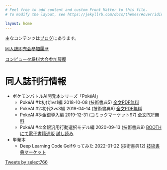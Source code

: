```yaml
---
# Feel free to add content and custom Front Matter to this file.
# To modify the layout, see https://jekyllrb.com/docs/themes/#overriding-theme-defaults

layout: home
---
```


主なコンテンツは[ブログ](https://select766.hatenablog.com/)にあります。

[同人誌即売会参加履歴](/event-history)

[コンピュータ将棋大会参加履歴](/shogi-history)

# 同人誌刊行情報

* ポケモンバトルAI開発本シリーズ「PokéAI」
  * PokéAI #1:初代1vs1編 2018-10-08 (技術書典5) [全文PDF無料]({{site.baseurl}}/download/PokeAI-201810-rev2-with-hyosi.pdf)
  * PokéAI #2:初代3vs3編 2019-04-14 (技術書典6) [全文PDF無料]({{site.baseurl}}/download/PokeAI-201904-with-hyosi.pdf)
  * PokéAI #3:金銀導入編 2019-12-31 (コミックマーケット97) [全文PDF無料]({{site.baseurl}}/download/PokeAI-201912-with-dlc202003.pdf)
  * PokéAI #4:金銀汎用行動選択モデル編 2020-09-13 (技術書典9) [BOOTHにて電子書籍通販](https://select766.booth.pm/items/2368184) [試し読み](https://www.pixiv.net/artworks/84340412)
* 単発本
  * Deep Learning Code Golfやってみた 2022-01-22 (技術書典12) [技術書典マーケット](https://techbookfest.org/product/6261454606958592)

<a class="twitter-timeline" data-lang="ja" data-height="600" href="https://twitter.com/select766?ref_src=twsrc%5Etfw">Tweets by select766</a> <script async src="https://platform.twitter.com/widgets.js" charset="utf-8"></script>
